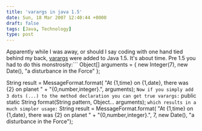 ```yaml
---
title: 'varargs in java 1.5'
date: Sun, 18 Mar 2007 12:40:44 +0000
draft: false
tags: [Java, Technology]
type: post
---
```


Apparently while I was away, or should I say coding with one hand tied behind my back, [varargs](http://java.sun.com/j2se/1.5.0/docs/guide/language/varargs.html) were added to Java 1.5. It's about time. Pre 1.5 you had to do this monstrosity:```
Object\[\] arguments = {
    new Integer(7),
    new Date(),
    "a disturbance in the Force"
};

String result = MessageFormat.format(
    "At {1,time} on {1,date}, there was {2} on planet "
     + "{0,number,integer}.", arguments);
```Now if you simply add 3 dots (...) to the method declaration you can get true varargs:```
    public static String format(String pattern,
                                Object... arguments);
```which results in a much simpler usage:```
String result = MessageFormat.format(
    "At {1,time} on {1,date}, there was {2} on planet "
    + "{0,number,integer}.",
    7, new Date(), "a disturbance in the Force");
```Why did it take Sun so long to add such a useful feature? It only took 5 revisions of the language to get us this. Maybe with the recent GPLing of Java, we'll get features faster.